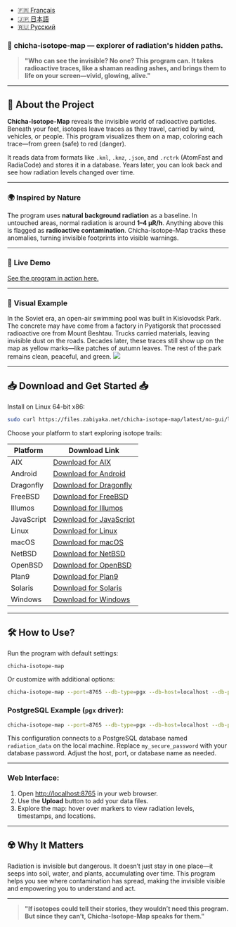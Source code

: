 - [🇫🇷 Français](/doc/README_FR.md)
- [🇯🇵 日本語](/doc/README_JP.md)
- [🇷🇺 Русский](/doc/README_RU.md)

### 🌌 **chicha-isotope-map** — explorer of radiation's hidden paths.

> **"Who can see the invisible? No one? This program can. It takes radioactive traces, like a shaman reading ashes, and brings them to life on your screen—vivid, glowing, alive."**

---

## 📖 **About the Project**

**Chicha-Isotope-Map** reveals the invisible world of radioactive particles. Beneath your feet, isotopes leave traces as they travel, carried by wind, vehicles, or people. This program visualizes them on a map, coloring each trace—from green (safe) to red (danger).

It reads data from formats like `.kml`, `.kmz`, `.json`, and `.rctrk` (AtomFast and RadiaCode) and stores it in a database. Years later, you can look back and see how radiation levels changed over time.

---

### 🌍 **Inspired by Nature**

The program uses **natural background radiation** as a baseline. In untouched areas, normal radiation is around **1–4 µR/h**. Anything above this is flagged as **radioactive contamination**. Chicha-Isotope-Map tracks these anomalies, turning invisible footprints into visible warnings.

---

### 📸 **Live Demo**

<a href="https://jutsa.ru" target="_blank">See the program in action here.</a>

---

### 📸 **Visual Example**

In the Soviet era, an open-air swimming pool was built in Kislovodsk Park. The concrete may have come from a factory in Pyatigorsk that processed radioactive ore from Mount Beshtau. Trucks carried materials, leaving invisible dust on the roads. Decades later, these traces still show up on the map as yellow marks—like patches of autumn leaves. The rest of the park remains clean, peaceful, and green.
<img src="https://repository-images.githubusercontent.com/870016860/11fd6abc-fe8b-4cd8-95c2-df1c631c8762">

---

## 📥 **Download and Get Started** 📥

Install on Linux 64-bit x86:  
```bash
sudo curl https://files.zabiyaka.net/chicha-isotope-map/latest/no-gui/linux/amd64/chicha-isotope-map > /usr/local/bin/chicha-isotope-map; sudo chmod +x /usr/local/bin/chicha-isotope-map; chicha-isotope-map -v;
```

Choose your platform to start exploring isotope trails:

| Platform   | Download Link                                                                                           |
|------------|--------------------------------------------------------------------------------------------------------|
| AIX        | [Download for AIX](http://files.zabiyaka.net/chicha-isotope-map/latest/no-gui/aix/)                      |
| Android    | [Download for Android](http://files.zabiyaka.net/chicha-isotope-map/latest/no-gui/android/)               |
| Dragonfly  | [Download for Dragonfly](http://files.zabiyaka.net/chicha-isotope-map/latest/no-gui/dragonfly/)           |
| FreeBSD    | [Download for FreeBSD](http://files.zabiyaka.net/chicha-isotope-map/latest/no-gui/freebsd/)               |
| Illumos    | [Download for Illumos](http://files.zabiyaka.net/chicha-isotope-map/latest/no-gui/illumos/)               |
| JavaScript | [Download for JavaScript](http://files.zabiyaka.net/chicha-isotope-map/latest/no-gui/js/)                 |
| Linux      | [Download for Linux](http://files.zabiyaka.net/chicha-isotope-map/latest/no-gui/linux/)                   |
| macOS      | [Download for macOS](http://files.zabiyaka.net/chicha-isotope-map/latest/no-gui/mac/)                     |
| NetBSD     | [Download for NetBSD](http://files.zabiyaka.net/chicha-isotope-map/latest/no-gui/netbsd/)                 |
| OpenBSD    | [Download for OpenBSD](http://files.zabiyaka.net/chicha-isotope-map/latest/no-gui/openbsd/)               |
| Plan9      | [Download for Plan9](http://files.zabiyaka.net/chicha-isotope-map/latest/no-gui/plan9/)                   |
| Solaris    | [Download for Solaris](http://files.zabiyaka.net/chicha-isotope-map/latest/no-gui/solaris/)               |
| Windows    | [Download for Windows](http://files.zabiyaka.net/chicha-isotope-map/latest/no-gui/windows/)               |

---

## 🛠 **How to Use?**

Run the program with default settings:
```bash
chicha-isotope-map
```

Or customize with additional options:
```bash
chicha-isotope-map --port=8765 --db-type=pgx --db-host=localhost --db-port=5432 --db-user=postgres --db-pass=yourpassword --db-name=isotope_db --pg-ssl-mode=prefer
```

### PostgreSQL Example (`pgx` driver):
```bash
chicha-isotope-map --port=8765 --db-type=pgx --db-host=localhost --db-port=5432 --db-user=postgres --db-pass=my_secure_password --db-name=radiation_data --pg-ssl-mode=require
```

This configuration connects to a PostgreSQL database named `radiation_data` on the local machine. Replace `my_secure_password` with your database password. Adjust the host, port, or database name as needed.

---

### Web Interface:

1. Open [http://localhost:8765](http://localhost:8765) in your web browser.
2. Use the **Upload** button to add your data files.
3. Explore the map: hover over markers to view radiation levels, timestamps, and locations.

---

## ☢️ **Why It Matters**

Radiation is invisible but dangerous. It doesn’t just stay in one place—it seeps into soil, water, and plants, accumulating over time. This program helps you see where contamination has spread, making the invisible visible and empowering you to understand and act.

---

> **"If isotopes could tell their stories, they wouldn’t need this program. But since they can’t, Chicha-Isotope-Map speaks for them."**
